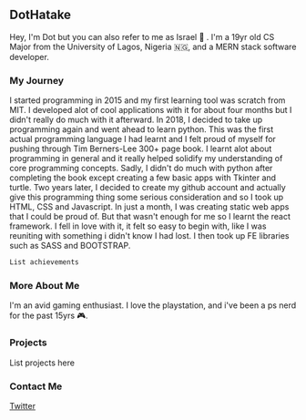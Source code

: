 ## DotHatake

Hey, I'm Dot but you can also refer to me as Israel 🧔 . 
I'm a 19yr old CS Major from the University of Lagos, Nigeria 🇳🇬, and a MERN stack software developer.

### My Journey
I started programming in 2015 and my first learning tool was scratch from MIT. 
I developed alot of cool applications with it for about four months but I didn't really do much with it afterward.
In 2018, I decided to take up programming again and went ahead to learn python.
This was the first actual programming language I had learnt and I felt proud of myself for pushing through Tim Berners-Lee 300+ page book.
I learnt alot about programming in general and it really helped solidify my understanding of core programming concepts.
Sadly, I didn't do much with python after completing the book except creating a few basic apps with Tkinter and turtle.
Two years later, I decided to create my github account and actually give this programming thing some serious consideration
and so I took up HTML, CSS and Javascript. In just a month, I was creating static web apps that I could be proud of. But that wasn't enough 
for me so I learnt the react framework. I fell in love with it, it felt so easy to begin with, like I was reuniting with something i didn't know
I had lost. I then took up FE libraries such as SASS and BOOTSTRAP. 

```markdown
List achievements

```
### More About Me
I'm an avid gaming enthusiast. I love the playstation, and i've been a ps nerd for the past 15yrs 🎮.

### Projects

List projects here

### Contact Me

[Twitter](https://twitter.com/AdigunJolly)
